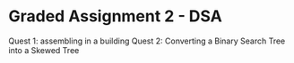 # Graded Assignment 2 - DSA
Quest 1: assembling in a building
Quest 2: Converting a Binary Search Tree into a Skewed Tree
